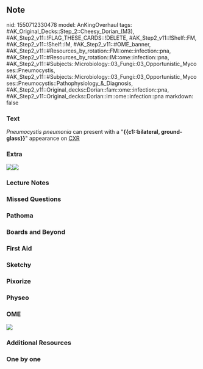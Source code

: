 ## Note
nid: 1550712330478
model: AnKingOverhaul
tags: #AK_Original_Decks::Step_2::Cheesy_Dorian_(M3), #AK_Step2_v11::!FLAG_THESE_CARDS::!DELETE, #AK_Step2_v11::!Shelf::FM, #AK_Step2_v11::!Shelf::IM, #AK_Step2_v11::#OME_banner, #AK_Step2_v11::#Resources_by_rotation::FM::ome::infection::pna, #AK_Step2_v11::#Resources_by_rotation::IM::ome::infection::pna, #AK_Step2_v11::#Subjects::Microbiology::03_Fungi::03_Opportunistic_Mycoses::Pneumocystis, #AK_Step2_v11::#Subjects::Microbiology::03_Fungi::03_Opportunistic_Mycoses::Pneumocystis::Pathophysiology_&_Diagnosis, #AK_Step2_v11::Original_decks::Dorian::fam::ome::infection::pna, #AK_Step2_v11::Original_decks::Dorian::im::ome::infection::pna
markdown: false

### Text
<i>Pneumocystis pneumonia</i> can present with a
"<b>{{c1::bilateral, ground-glass}}</b>" appearance on <u>CXR</u>

### Extra
<b><img src="paste-8551279886758.jpg"></b><img src=
"paste-8521215115619.jpg">

### Lecture Notes


### Missed Questions


### Pathoma


### Boards and Beyond


### First Aid


### Sketchy


### Pixorize


### Physeo


### OME
<div class="ome-widget">
  <a href="https://onlinemeded.org?ref=anki"><img src=
  "_OME_AnkiFlashcards_General_4.png"></a>
</div>

### Additional Resources


### One by one

